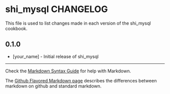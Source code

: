 shi_mysql CHANGELOG
===================

This file is used to list changes made in each version of the shi_mysql cookbook.

0.1.0
-----
- [your_name] - Initial release of shi_mysql

- - -
Check the [Markdown Syntax Guide](http://daringfireball.net/projects/markdown/syntax) for help with Markdown.

The [Github Flavored Markdown page](http://github.github.com/github-flavored-markdown/) describes the differences between markdown on github and standard markdown.
